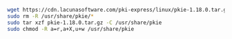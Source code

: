 ﻿```sh
wget https://cdn.lacunasoftware.com/pki-express/linux/pkie-1.18.0.tar.gz
sudo rm -R /usr/share/pkie/*
sudo tar xzf pkie-1.18.0.tar.gz -C /usr/share/pkie
sudo chmod -R a=r,a+X,u+w /usr/share/pkie
```
